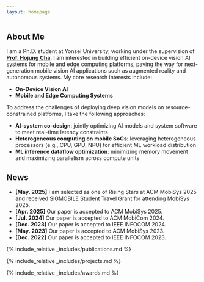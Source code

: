 ```yaml
---
layout: homepage
---
```


## About Me

I am a Ph.D. student at Yonsei University, working under the supervision of <u><strong><a href="https://mobed.yonsei.ac.kr/">Prof. Hojung Cha</a></strong></u>. I am interested in building efficient on-device vision AI systems for mobile and edge computing platforms, paving the way for next-generation mobile vision AI applications such as augmented reality and autonomous systems. My core research interests include:

- **On-Device Vision AI**
- **Mobile and Edge Computing Systems**  

To address the challenges of deploying deep vision models on resource-constrained platforms, I take the following approaches:

- **AI-system co-design**: jointly optimizing AI models and system software to meet real-time latency constraints
- **Heterogeneous computing on mobile SoCs**: leveraging heterogeneous processors (e.g., CPU, GPU, NPU) for efficient ML workload distribution
- **ML inference dataflow optimization**: minimizing memory movement and maximizing parallelism across compute units

## News

- **[May. 2025]** I am selected as one of Rising Stars at ACM MobiSys 2025 and received SIGMOBILE Student Travel Grant for attending MobiSys 2025.
- **[Apr. 2025]** Our paper is accepted to ACM MobiSys 2025.
- **[Jul. 2024]** Our paper is accepted to ACM MobiCom 2024.
- **[Dec. 2023]** Our paper is accepted to IEEE INFOCOM 2024.
- **[May. 2023]** Our paper is accepted to ACM MobiSys 2023.
- **[Dec. 2022]** Our paper is accepted to IEEE INFOCOM 2023.

{% include_relative _includes/publications.md %}

{% include_relative _includes/projects.md %}

{% include_relative _includes/awards.md %}